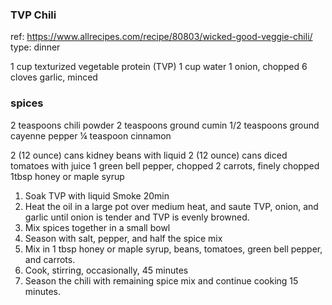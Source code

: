 ### TVP Chili

ref: https://www.allrecipes.com/recipe/80803/wicked-good-veggie-chili/
type: dinner



1 cup texturized vegetable protein (TVP)
1 cup water
1 onion, chopped
6 cloves garlic, minced


### spices
2 teaspoons chili powder
2 teaspoons ground cumin
1/2 teaspoons ground cayenne pepper
¼ teaspoon cinnamon



2 (12 ounce) cans kidney beans with liquid
2 (12 ounce) cans diced tomatoes with juice
1 green bell pepper, chopped
2 carrots, finely chopped
1tbsp honey or maple syrup



1. Soak TVP with liquid Smoke 20min
2. Heat the oil in a large pot over medium heat, and saute TVP, onion, and garlic until onion is tender and TVP is evenly browned.
3. Mix spices together in a small bowl
4. Season with salt, pepper, and half the spice mix
5. Mix in 1 tbsp honey or maple syrup, beans, tomatoes, green bell pepper, and carrots.
6. Cook, stirring, occasionally, 45 minutes
7. Season the chili with remaining spice mix and continue cooking 15 minutes.






